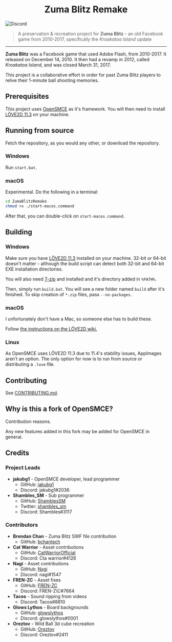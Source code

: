 <h1 align="center">Zuma Blitz Remake</h1>
<div align="center">
</div>

![Discord](https://img.shields.io/discord/315202394118029314?color=%235865F2&label=Discord%20&logo=discord&style=flat-square)

> A preservation & recreation project for **Zuma Blitz** - an old Facebook game
from 2010-2017, specifically the *Kroakatoa Island* update

--------

**Zuma Blitz** was a Facebook game that used Adobe Flash, from 2010-2017. It
released on December 14, 2010. It then had a revamp in 2012, called
*Kroakatoa Island*, and was closed March 31, 2017.

This project is a collaborative effort in order for past Zuma Blitz players
to relive their 1-minute ball shooting memories.

## Prerequisites
This project uses [OpenSMCE](https://github.com/jakubg1/OpenSMCE) as it's
framework. You will then need to install [LÖVE2D 11.3](https://github.com/love2d/love/releases/tag/11.3)
on your machine.

## Running from source
Fetch the repository, as you would any other, or download the repository.

### Windows
Run `start.bat`.

### macOS
Experimental. Do the following in a terminal:
```sh
cd ZumaBlitzRemake
chmod +x ./start-macos.command
```

After that, you can double-click on `start-macos.command`.

## Building

### Windows
Make sure you have [LÖVE2D 11.3](https://github.com/love2d/love/releases/tag/11.3)
installed on your machine. 32-bit or 64-bit doesn't matter - although the build
script can detect both 32-bit and 64-bit EXE installation directories.

You will also need [7-zip](https://www.7-zip.org/download.html) and
 installed
and it's directory added in `%PATH%`.

Then, simply run `build.bat`. You will see a new folder named `build` after
it's finished. To skip creation of `*.zip` files, pass `--no-packages`.

### macOS
I unfortunately don't have a Mac, so someone else has to build these.

Follow [the instructions on the LÖVE2D wiki.](https://love2d.org/wiki/Game_Distribution#Creating_a_macOS_Application)

### Linux
As OpenSMCE uses LÖVE2D 11.3 due to 11.4's stability issues, AppImages
aren't an option. The only option for now is to run from source or
distributing a `.love` file.

## Contributing
See [CONTRIBUTING.md](/CONTRIBUTING.md).

## Why is this a fork of OpenSMCE?
Contribution reasons.

Any new features added in this fork may be added for OpenSMCE in general.

## Credits
### Project Leads
- **jakubg1** - OpenSMCE developer, lead programmer
  - GitHub: [jakubg1](https://github.com/jakubg1)
  - Discord: jakubg1#2036
- **Shambles_SM** - Sub programmer
  - GitHub: [ShamblesSM](https://github.com/ShamblesSM)
  - Twitter: [shambles_sm](https://twitter.com/shambles_sm)
  - Discord: Shambles#3117

### Contributors
- **Brendan Chan** - Zuma Blitz SWF file contribution
  - GitHub: [bchantech](https://github.com/bchantech)
- **Cat Warrior** - Asset contributions
  - GitHub: [CatWarriorOfficial](https://github.com/CatWarriorOfficial)
  - Discord: Cta warrior#4126
- **Nagi** - Asset contributions
  - GitHub: [Nxgi](https://github.com/Nxgi)
  - Discord: nagi#1547
- **FREN-ZC** - Asset fixes
  - GitHub: [FREN-ZC](https://github.com/FREN-ZC)
  - Discord: FREN-Z\C#7664
- **Tacos** - Sound ripping from videos
  - Discord: Tacos#8810
- **Glows Lythos** - Board backgrounds
  - GitHub: [glowslythos](https://github.com/glowslythos)
  - Discord: glowslythos#0001
- **Oreztov** - Wild Ball 3d cube recreation
  - GitHub: [Oreztov](https://github.com/Oreztov)
  - Discord: Oreztov#2411
